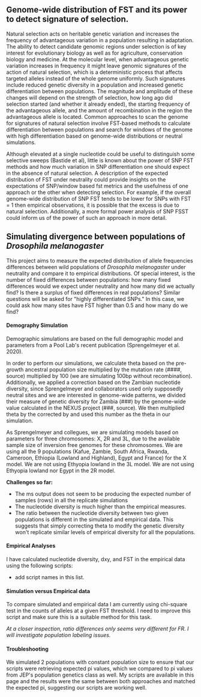 ## Genome-wide distribution of FST and its power to detect signature of selection.

Natural selection acts on heritable genetic variation and increases the frequency of advantageous variation in a population resulting in adaptation. The ability to detect candidate genomic regions under selection is of key interest for evolutionary biology as well as for agriculture, conservation biology and medicine. At the molecular level, when advantageous genetic variation increases in frequency it might leave genomic signatures of the action of natural selection, which is a deterministic process that affects targeted alleles instead of the whole genome uniformly. Such signatures include reduced genetic diversity in a population and increased genetic differentiation between populations. The magnitude and amplitude of these changes will depend on the strength of selection, how long ago did selection started (and  whether it already ended), the starting frequency of the advantageous allele, and the amount of recombination in the region the advantageous allele is located. Common approaches to scan the genome for signatures of natural selection involve FST-based methods to calculate differentiation between populations and search for windows of the genome with high differentiation based on genome-wide distributions or neutral simulations. 

Although elevated at a single nucleotide could be useful to distinguish some selective sweeps (Bastide et al), little is known about the power of SNP FST methods and how much variation in SNP differentiation one should expect in the absence of natural selection. A description of the expected distribution of FST under neutrality could provide insights on the expectations of SNP/window based fst metrics and the usefulness of one approach or the other when detecting selection. For example, if the overall genome-wide distribution of SNP FST tends to be lower for SNPs with FST = 1 then empirical observations, it is possible that the excess is due to natural selection. Additionally, a more formal power analysis of SNP FSST could inform us of the power of such an approach in more detail.



## Simulating divergence between populations of _Drosophila melanogaster_

This project aims to measure the expected distribution of allele frequencies differences between wild populations of _Drosophila melanogaster_ under neutrality and compare it to empirical distributions. Of special interest, is the number of fixed differences between populations: how many fixed differences would we expect under neutrality and how many did we actually find? Is there a surplus of fixed differences in real populations? Similar questions will be asked for "highly differentiated SNPs."  In this case, we could ask how many sites have FST higher than 0.5 and how many do we find?

#### Demography Simulation

Demographic simulations are based on the full demographic model and parameters from a Pool Lab's recent publication (Sprengelmeyer et al. 2020). 

In order to perform our simulations, we calculate theta based on the pre-growth ancestral population size multiplied by the mutation rate (####, source) multiplied by 100 (we are simulating 100bp without recombination). Additionally, we applied a correction based on the Zambian nucleotide diversity, since Sprengelmeyer and collaborators used only supposedly neutral sites and we are interested in genome-wide patterns, we divided their measure of genetic diversity for Zambia (###) by the genome-wide value calculated in the NEXUS project (###, source). We then multiplied theta by the corrected by and used this number as the theta in our simulation.

As Sprengelmeyer and collegues, we are simulating models based on parameters for three chromosomes: X, 2R and 3L, due to the available sample size of inversion free genomes for these chromosomes. We are using all the 9 populations (Kafue, Zambie, South Africa, Rwanda, Cameroon, Ethiopia (Lowland and Highland), Egypt and France) for the X model. We are not using Ethyopia lowland in the 3L model. We are not using Ethyopia lowland nor Egypt in the 2R model.

**Challenges so far:**
- The ms output does not seem to be producing the expected number of samples (rows) in all the replicate simulations
- The nucleotide diversity is much higher than the empirical measures.
- The ratio between the nucleotide diversity between two given populations is different in the simulated and empirical data. This suggests that simply correcting theta to modify the genetic diversity won't replicate similar levels of empirical diversity for all the populations.

#### Empirical Analyses

I have calculated nucleotide diversity, dxy, and FST in the empirical data using the following scripts:
- add script names in this list.

#### Simulation versus Empirical data

To compare simulated and empirical data I am currently using chi-square test in the counts of alleles at a given FST threshold. I need to improve this script and make sure this is a suitable method for this task.

*At a closer inspection, ratio differences only seems very different for FR. I will investigate population labeling issues.*

#### Troubleshooting

We simulated 2 populations with constant population size to ensure that our scripts were retrieving expected pi values, which we compared to pi values from JEP's population genetics class as well. My scripts are available in this page and the results were the same between both approaches and matched the expected pi, suggesting our scripts are working well.


